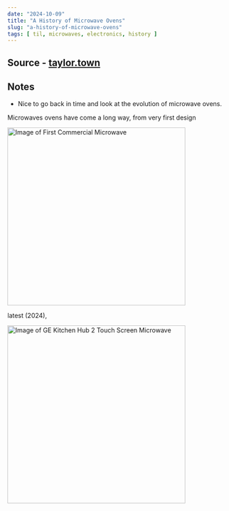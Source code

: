 ```yaml
---
date: "2024-10-09"
title: "A History of Microwave Ovens"
slug: "a-history-of-microwave-ovens"
tags: [ til, microwaves, electronics, history ]
---
```




## Source - [taylor.town][1]

## Notes

* Nice to go back in time and look at the evolution of microwave ovens.

Microwaves ovens have come a long way, from very first design

<img src="https://taylor.town/Raytheon%20model%201132.jpg" alt="Image of First Commercial Microwave" class="image-center" style="height:400px" />

latest (2024),

<img src="https://taylor.town/ge-kh-2.jpg" alt="Image of GE Kitchen Hub 2 Touch Screen Microwave" class="image-center" style="height:400px" />



  [1]: https://taylor.town/history-of-microwave-ovens
